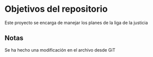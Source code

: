 # Objetivos del repositorio

Este proyecto se encarga de manejar los planes de la liga de la justicia


## Notas
Se ha hecho una modificación en el archivo desde GiT
